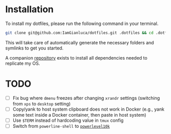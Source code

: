 # Installation

To install my dotfiles, please run the following command in your terminal.

```bash
git clone git@github.com:IamGianluca/dotfiles.git .dotfiles && cd .dotfiles && ./install
```

This will take care of automatically generate the necessary folders and symlinks to get you started.

A companion [repository](https://github.com/IamGianluca/ansible/tree/main) exists to install all dependencies needed to replicate my OS.


# TODO

- [ ] Fix bug where `dmenu` freezes after changing `xrandr` settings (switching from `xps` to `desktop` setting)
- [ ] Copy/yank to host system clipboard does not work in Docker (e.g., yank some text inside a Docker container, then paste in host system)
- [ ] Use `$TERM` instead of hardcoding value in `tmux` config
- [ ] Switch from `powerline-shell` to [`powerlevel10k`](https://github.com/romkatv/powerlevel10k)
